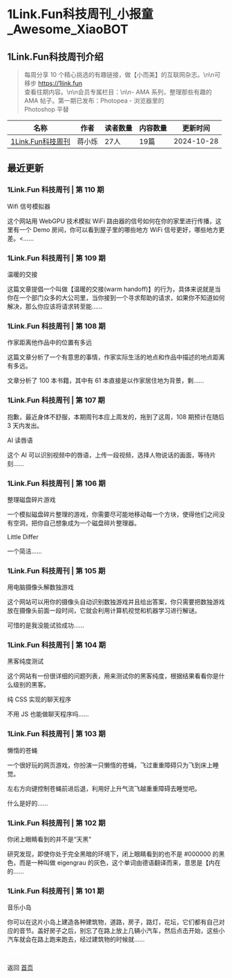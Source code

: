 # 1Link.Fun科技周刊_小报童_Awesome_XiaoBOT

## 1Link.Fun科技周刊介绍
> 每周分享 10 个精心挑选的有趣链接，做【小而美】的互联网杂志。\n\n可移步 https://1link.fun  
查看往期内容。\n\n会员专属栏目：\n\n- AMA 系列，整理那些有趣的 AMA 帖子。第一期已发布：Photopea - 浏览器里的  
Photoshop 平替  
  


|名称|作者|读者数量|内容数量|更新时间|
|---|---|---|---|---|
|[1Link.Fun科技周刊](https://xiaobot.net/p/1link?refer=0b133df9-27dc-423b-8101-639049001c13)|蒋小烁|27人|19篇|2024-10-28|

## 最近更新
### 1Link.Fun 科技周刊 | 第 110 期

Wifi 信号模拟器

这个网站用 WebGPU 技术模拟 WiFi 路由器的信号如何在你的家里进行传播，这里有一个 Demo 房间，你可以看到屋子里的哪些地方 WiFi
信号更好，哪些地方更差。<......

### 1Link.Fun 科技周刊 | 第 109 期

温暖的交接

这篇文章提倡一个叫做【温暖的交接(warm
handoff)】的行为，具体来说就是当你在一个部门众多的大公司里，当你接到一个寻求帮助的请求，如果你不知道如何解决，那么你应该将请求转至能......

### 1Link.Fun 科技周刊 | 第 108 期

作家距离他作品中的位置有多远

这篇文章分析了一个有意思的事情，作家实际生活的地点和作品中描述的地点距离有多远。

文章分析了 100 本书籍，其中有 61 本直接是以作家居住地为背景，剩......

### 1Link.Fun 科技周刊 | 第 107 期

抱歉，最近身体不舒服，本期周刊本应上周发的，拖到了这周，108 期预计在随后 3 天内发出。

AI 读唇语

这个 AI 可以识别视频中的唇语，上传一段视频，选择人物说话的画面，等待片刻......

### 1Link.Fun 科技周刊 | 第 106 期

整理磁盘碎片游戏

一个模拟磁盘碎片整理的游戏，你需要尽可能地移动每一个方块，使得他们之间没有空洞，把你自己想象成为一个磁盘碎片整理器。

Little Differ

一个简洁......

### 1Link.Fun 科技周刊 | 第 105 期

用电脑摄像头解数独游戏

这个网站可以用你的摄像头自动识别数独游戏并且给出答案，你只需要把数独游戏放在摄像头前面一段时间，它就会利用计算机视觉和机器学习进行解谜。

可惜的是我没能试验成功......

### 1Link.Fun 科技周刊 | 第 104 期

黑客纯度测试

这个网站有一份很详细的问题列表，用来测试你的黑客纯度，根据结果看看你是什么级别的黑客。

纯 CSS 实现的聊天程序

不用 JS 也能做聊天程序吗......

### 1Link.Fun 科技周刊 | 第 103 期

懒惰的苍蝇

一个很好玩的网页游戏，你扮演一只懒惰的苍蝇，飞过重重障碍只为飞到床上睡觉。

左右方向键控制苍蝇前进后退，利用好上升气流飞越重重障碍去睡觉吧。

什么是好的......

### 1Link.Fun 科技周刊 | 第 102 期

你闭上眼睛看到的并不是“天黑”

研究发现，即使你处于完全黑暗的环境下，闭上眼睛看到的也不是 #000000 的黑色，而是一种叫做 eigengrau
的灰色，这个单词由德语翻译而来，意思是【内在的......

### 1Link.Fun 科技周刊 | 第 101 期

音乐小岛

你可以在这片小岛上建造各种建筑物，道路，房子，路灯，花坛，它们都有自己对应的音节。盖好房子之后，别忘了在路上放上几辆小汽车，然后点击开始，这些小汽车就会在路上跑来跑去，经过建筑物的时候就......


<a href="https://github.com/Reno9527/awesome-xiaobot" style="color: white; text-decoration: none;">awesome-xiaobot</a>

返回 [首页](../README.md)
